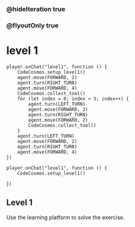 ### @hideIteration true
### @flyoutOnly true
# level 1
```blocks
player.onChat("level1", function () {
    CodeCosmos.setup_level1()
    agent.move(FORWARD, 2)
    agent.turn(RIGHT_TURN)
    agent.move(FORWARD, 4)
    CodeCosmos.collect_tool()
    for (let index = 0; index < 3; index++) {
        agent.turn(LEFT_TURN)
        agent.move(FORWARD, 2)
        agent.turn(RIGHT_TURN)
        agent.move(FORWARD, 2)
        CodeCosmos.collect_tool()
    }
    agent.turn(LEFT_TURN)
    agent.move(FORWARD, 2)
    agent.turn(RIGHT_TURN)
    agent.move(FORWARD, 4)
})

```

```template
player.onChat("level1", function () {
    CodeCosmos.setup_level1()
    
})
```

## Level 1

Use the learning platform to solve the exercise.
